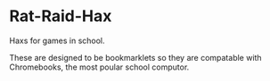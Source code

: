 # Rat-Raid-Hax
Haxs for games in school.

These are designed to be bookmarklets so they are compatable 
with Chromebooks, the most poular school computor.
